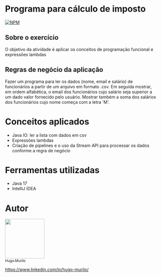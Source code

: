 # Programa para cálculo de imposto 
[![NPM](https://img.shields.io/npm/l/react)](https://github.com/devsuperior/sds1-wmazoni/blob/master/LICENSE) 

## Sobre o exercício 
O objetivo da atividade é aplicar os conceitos de programação funcional e expressões lambdas

## Regras de negócio da aplicação
Fazer um programa para ler os dados (nome, email e salário)
de funcionários a partir de um arquivo em formato .csv.
Em seguida mostrar, em ordem alfabética, o email dos
funcionários cujo salário seja superior a um dado valor fornecido pelo usuário.
Mostrar também a soma dos salários dos funcionários cujo nome começa com a letra 'M'.

# Conceitos aplicados

- Java IO: ler a lista com dados em csv
- Expressões lambdas
- Criação de pipelines e o uso da Stream API para processar os dados conforme a regra de negócio
  
# Ferramentas utilizadas 
- Java 17
- IntelliJ IDEA

# Autor 
[<img src="https://avatars.githubusercontent.com/u/129471528?v=4" width=130><br><sub>Hugo Murilo</sub>](https://github.com/hugomurilo)

https://www.linkedin.com/in/hugo-murilo/
